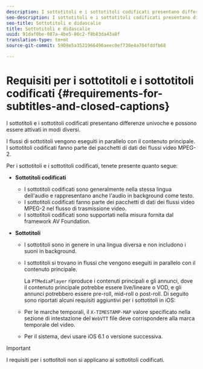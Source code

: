 ```yaml
---
description: I sottotitoli e i sottotitoli codificati presentano differenze univoche e possono essere attivati in modi diversi.
seo-description: I sottotitoli e i sottotitoli codificati presentano differenze univoche e possono essere attivati in modi diversi.
seo-title: Sottotitoli e didascalie
title: Sottotitoli e didascalie
uuid: 91daf0be-087a-4be5-86c2-f8b83da43a8f
translation-type: tm+mt
source-git-commit: 5908e5a3521966496aeec0ef730e4a704fddfb68

---
```



# Requisiti per i sottotitoli e i sottotitoli codificati {#requirements-for-subtitles-and-closed-captions}

I sottotitoli e i sottotitoli codificati presentano differenze univoche e possono essere attivati in modi diversi.

I flussi di sottotitoli vengono eseguiti in parallelo con il contenuto principale. I sottotitoli codificati fanno parte dei pacchetti di dati dei flussi video MPEG-2.

Per i sottotitoli e i sottotitoli codificati, tenete presente quanto segue:

* **Sottotitoli codificati**

   * I sottotitoli codificati sono generalmente nella stessa lingua dell&#39;audio e rappresentano anche l&#39;audio in background come testo.
   * I sottotitoli codificati fanno parte dei pacchetti di dati dei flussi video MPEG-2 nel flusso di trasmissione video.
   * I sottotitoli codificati sono supportati nella misura fornita dal framework AV Foundation.

* **Sottotitoli**

   * I sottotitoli sono in genere in una lingua diversa e non includono i suoni in background.
   * I sottotitoli si trovano in flussi che vengono eseguiti in parallelo con il contenuto principale.

      La `PTMediaPlayer` riproduce i contenuti principali e gli annunci, dove il contenuto principale potrebbe essere live/lineare o VOD, e gli annunci potrebbero essere pre-roll, mid-roll o post-roll.
   Di seguito sono riportati alcuni requisiti aggiuntivi per i sottotitoli in iOS:

   * Per le marche temporali, il `X-TIMESTAMP-MAP` valore specificato nella sezione di intestazione del `WebVTT` file deve corrispondere alla marca temporale del video.

   * Per il sistema, devi usare iOS 6.1 o versione successiva.


>[!IMPORTANT]
>
>I requisiti per i sottotitoli non si applicano ai sottotitoli codificati.

